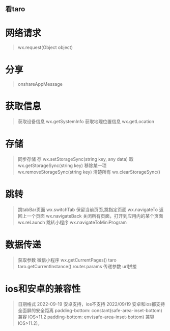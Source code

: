 ## 看taro
# 网络请求
> wx.request(Object object)
# 分享
> onshareAppMessage
# 获取信息
> 获取设备信息 wx.getSystemInfo
> 获取地理位置信息  wx.getLocation
# 存储
> 同步存储
> 存 wx.setStorageSync(string key, any data)
> 取 wx.getStorageSync(string key)
> 移除某一项 wx.removeStorageSync(string key)
> 清楚所有 wx.clearStorageSync()
# 跳转
> 跳tabBar页面 wx.switchTab
> 保留当前页面,跳指定页面 wx.navigateTo
> 返回上一个页面 wx.navigateBack
> 关闭所有页面，打开到应用内的某个页面 wx.reLaunch
> 跳转小程序 wx.navigateToMiniProgram
# 数据传递
> 获取参数
> 微信小程序 wx.getCurrentPages()
> taro taro.getCurrentInstance().router.params
> 传递参数 url拼接

# ios和安卓的兼容性
> 日期格式 
> 2022-09-19 安卓支持，ios不支持
> 2022/09/19 安卓和ios都支持
> 全面屏的安全距离
> padding-bottom: constant(safe-area-inset-bottom) 兼容 IOS<11.2
> padding-bottom: env(safe-area-inset-bottom)   兼容 IOS>11.2)。


